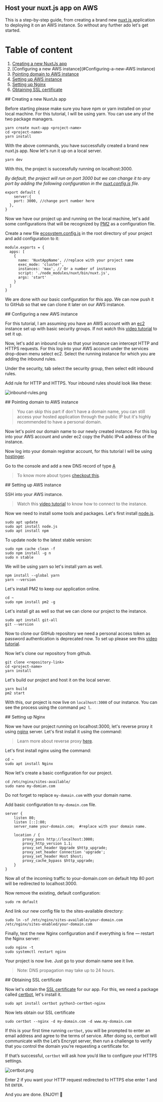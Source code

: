 ## Host your nuxt.js app on AWS



This is a step-by-step guide, from creating a brand new  [nuxt.js ](https://nuxtjs.org/) application to deploying it on an AWS instance. So without any further ado let's get started.

# Table of content

1. [Creating a new NuxtJs app](#Creating-a-new-NuxtJs-app)
2. [Configuring a new AWS instance](#Configuring-a-new-AWS instance)
3. [Pointing domain to AWS instance](#Pointing-domain-to-AWS-instance)
4. [Setting up AWS instance](#Setting-up-AWS-instance)
5. [Setting up Nginx](#Setting-up-Nginx)
6. [Obtaining SSL certificate](#Obtaining-SSL-certificate)


<div id='Creating-a-new-NuxtJs-app'/>
## Creating a new NuxtJs app

Before starting please make sure you have npm or yarn installed on your local machine. For this tutorial, I will be using yarn. You can use any of the two package managers.


```
yarn create nuxt-app <project-name>
cd <project-name>
yarn install
``` 

With the above commands, you have successfully created a brand new nuxt.js app. Now let's run it up on a local server.

```
yarn dev
```
With this, the project is successfully running on localhost:3000.

*By default, the project will run on port 3000 but we can change it to any port by adding the following configuration in the [nuxt.config.js](https://nuxtjs.org/docs/2.x/directory-structure/nuxt-config) file.*

```
export default {
    server:{
    port: 3000, //change port number here
  },
}
```

Now we have our project up and running on the local machine, let's add some configurations that will be recognized by [PM2](https://pm2.keymetrics.io/) as a configuration file.

Create a new file [ecosystem.config.js](https://nuxtjs.org/docs/2.x/deployment/deployment-pm2#configure-your-application) in the root directory of your project and add configuration to it:

```
module.exports = {
  apps: [
    {
      name: 'NuxtAppName', //replace with your project name
      exec_mode: 'cluster',
      instances: 'max', // Or a number of instances
      script: './node_modules/nuxt/bin/nuxt.js',
      args: 'start'
    }
  ]
}
```

We are done with our basic configuration for this app. We can now push it to GitHub so that we can clone it later on our AWS instance.

<div id='Configuring-a-new-AWS-instance'/>
## Configuring a new AWS instance

For this tutorial, I am assuming you have an AWS account with an [ec2](https://aws.amazon.com/ec2/?ec2-whats-new.sort-by=item.additionalFields.postDateTime&ec2-whats-new.sort-order=desc) instance set up with basic security groups. If not watch this [video tutorial](https://www.youtube.com/watch?v=a8CBE_WN7rA&t=315s) to set it up.

Now, let's add an inbound rule so that your instance can intercept HTTP and HTTPS requests. For this log into your AWS account under the services drop-down menu select ec2. Select the running instance for which you are adding the inbound rules.

Under the security, tab select the security group, then select edit inbound rules.

Add rule for HTTP and HTTPS. Your inbound rules should look like these: 


![inbound-rules.png](https://cdn.hashnode.com/res/hashnode/image/upload/v1631603861509/17u6xjAJA.png)

<div id='Pointing-domain-to-AWS-instance'/>
## Pointing domain to AWS instance

> You can skip this part if don't have a domain name, you can still access your hosted application through the public IP but it's highly recommended to have a personal domain.

Now let's point our domain name to our newly created instance. For this log into your AWS account and under ec2 copy the Public IPv4 address of the instance.

Now log into your domain registrar account, for this tutorial I will be using [hostinger](https://www.hostinger.in/).

Go to the console and add a new DNS record of type [A](https://ns1.com/resources/dns-types-records-servers-and-queries)

> To know more about types [checkout this](https://www.hostinger.in/tutorials/how-to-use-hostinger-dns-zone-editor).

<div id='Setting-up-AWS-instance'/>
## Setting up AWS instance

SSH into your AWS instance.
> Watch this [video tutorial](https://www.youtube.com/watch?v=bi7ow5NGC-U) to know how to connect to the instance.

Now we need to install some tools and packages. Let's first install [node.js](https://nodejs.org/en/).
```
sudo apt update
sudo apt install node.js
sudo apt install npm
```
To update node to the latest stable version:
```
sudo npm cache clean -f
sudo npm install -g n
sudo n stable
```
We will be using yarn so let's install yarn as well.
```
npm install --global yarn
yarn --version
```
Let's install PM2 to keep our application online.
```
cd ~
sudo npm install pm2 -g
```
Let's install git as well so that we can clone our project to the instance.
```
sudo apt install git-all
git --version
```
Now to clone our GitHub repository we need a personal access token as password authentication is deprecated now. To set up please see this [video tutorial](https://www.youtube.com/watch?v=kHkQnuYzwoo).

Now let's clone our repository from github.
```
git clone <repository-link>
cd <project-name>
yarn install
```

Let's build our project and host it on the local server.

```
yarn build
pm2 start
```
With this, our project is now live on ```localhost:3000``` of our instance. You can see the process using the command ```pm2 l```.

<div id='Setting-up-Nginx'/>
## Setting up Nginx

Now we have our project running on localhost:3000, let's reverse proxy it using [nginx](https://www.nginx.com/) server. Let's first install it using the command:

> Learn more about reverse proxy [here](https://www.cloudflare.com/en-in/learning/cdn/glossary/reverse-proxy/).

Let's first install nginx using the command:
```
cd ~
sudo apt install Nginx
```
Now let's create a basic configuration for our project.
```
cd /etc/nginx/sites-available/
sudo nano my-domian.com
```

Do not forget to replace ```my-domain.com``` with your domain name.

Add basic configuration to ```my-domain.com``` file.

```
server {
    listen 80;
    listen [::]:80;
    server_name your-domain.com;  #replace with your domain name.

    location / {
        proxy_pass http://localhost:3000;
        proxy_http_version 1.1;
        proxy_set_header Upgrade $http_upgrade;
        proxy_set_header Connection 'upgrade';
        proxy_set_header Host $host;
        proxy_cache_bypass $http_upgrade;
    }
}
```
Now all of the incoming traffic to your-domain.com on default http 80 port will be redirected to localhost:3000.

Now remove the existing, default configuration:
```
sudo rm default
```

And link our new config file to the sites-available directory:
```
sudo ln -sf /etc/nginx/sites-available/your-domain.com /etc/nginx/sites-enabled/your-domain.com
```
Finally, test the new Nginx configuration and if everything is fine — restart the Nginx server:
```
sudo nginx -t
sudo systemctl restart nginx
```
Your project is now live. Just go to your domain name see it live.

> Note: DNS propagation may take up to 24 hours.

<div id='Obtaining-SSL-certificate'/>
## Obtaining SSL certificate

Now let's obtain the [SSL certificate](https://www.cloudflare.com/en-in/learning/ssl/what-is-an-ssl-certificate/) for our app. For this, we need a package called [certbot](https://certbot.eff.org/), let's install it.
```
sudo apt install certbot python3-certbot-nginx
```
Now lets obtain our SSL certificate

```
sudo certbot --nginx -d my-domain.com -d www.my-domain.com
```
If this is your first time running ```certbot```, you will be prompted to enter an email address and agree to the terms of service. After doing so, certbot will communicate with the Let’s Encrypt server, then run a challenge to verify that you control the domain you’re requesting a certificate for.

If that’s successful, ```certbot``` will ask how you’d like to configure your HTTPS settings.


![certbot.png](https://cdn.hashnode.com/res/hashnode/image/upload/v1631606256547/uYQDOKtg2.png)

Enter 2 if you want your HTTP request redirected to HTTPS else enter 1 and hit ```ENTER```.

And you are done. ENJOY! 🥳